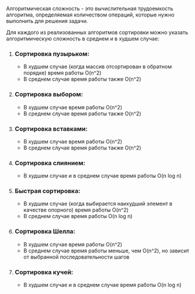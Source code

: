 Алгоритмическая сложность - это вычислительная трудоемкость алгоритма, определяемая количеством операций, которые нужно выполнить для решения задачи.

Для каждого из реализованных алгоритмов сортировки можно указать алгоритмическую сложность в среднем и в худшем случае:

1. ### Сортировка пузырьком:
   - В худшем случае (когда массив отсортирован в обратном порядке) время работы O(n^2)
   - В среднем случае время работы также O(n^2)

2. ### Сортировка выбором:
   - В худшем случае время работы O(n^2)
   - В среднем случае время работы также O(n^2)

3. ### Сортировка вставками:
   - В худшем случае время работы O(n^2)
   - В среднем случае время работы также O(n^2)

4. ### Сортировка слиянием:
   - В худшем случае и в среднем случае время работы O(n log n)

5. ### Быстрая сортировка:
   - В худшем случае (когда выбирается наихудший элемент в качестве опорного) время работы O(n^2)
   - В среднем случае время работы O(n log n)

6. ### Сортировка Шелла:
   - В худшем случае время работы O(n^2)
   - В среднем случае время работы меньше, чем O(n^2), но зависит от выбранной последовательности шагов

7. ### Сортировка кучей:
   - В худшем случае и в среднем случае время работы O(n log n)